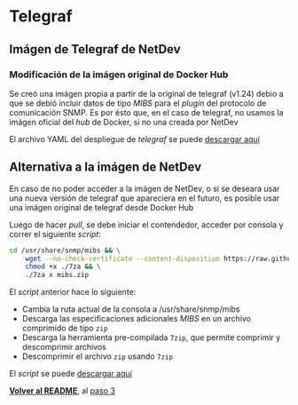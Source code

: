# Telegraf

## Imágen de Telegraf de NetDev

### Modificación de la imágen original de Docker Hub

Se creó una imágen propia a partir de la original de telegraf (v1.24) debio a que se debió incluir datos de tipo _MIBS_ para el _plugin_ del protocolo de comunicación SNMP. Es por ésto que, en el caso de telegraf, no usamos la imágen oficial del _hub_ de Docker, si no una creada por NetDev

El archivo YAML del despliegue de _telegraf_ se puede [descargar aquí](yamls/02_telegraf.yaml)

## Alternativa a la imágen de NetDev

En caso de no poder acceder a la imágen de NetDev, o si se deseara usar una nueva versión de telegraf que apareciera en el futuro, es posible usar una imágen original de telegraf desde Docker Hub

Luego de hacer _pull_, se debe iniciar el contendedor, acceder por consola y correr el siguiente _script_:

```sh
cd /usr/share/snmp/mibs && \
    wget --no-check-certificate --content-disposition https://raw.githubusercontent.com/NetDevChile/MIBS/main/mibs.zip && wget --no-check-certificate --content-disposition https://raw.githubusercontent.com/NetDevChile/MIBS/main/7za && \
    chmod +x ./7za && \
    ./7za x mibs.zip
```

El _script_ anterior hace lo siguiente:

- Cambia la ruta actual de la consola a /usr/share/snmp/mibs
- Descarga las especificaciones adicionales _MIBS_ en un archivo comprimido de tipo `zip`
- Descarga la herramienta pre-compilada `7zip`, que permite comprimir y descomprimir archivos
- Descomprimir el archivo `zip` usando `7zip`

El _script_ se puede [descargar aquí](/scripts/descarga_unzip_mibs.sh)

**[Volver al README](/README.md)**, al [paso 3](/Cap2_03_DespliegueInfluxdb.md)
